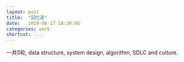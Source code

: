 ```yaml
---
layout: post
title:  "回忆录"
date:   2019-06-17 18:30:46
categories: work
shortcut: ....
---
```


一共5轮, data structure, system design, algorithm, SDLC and culture.
